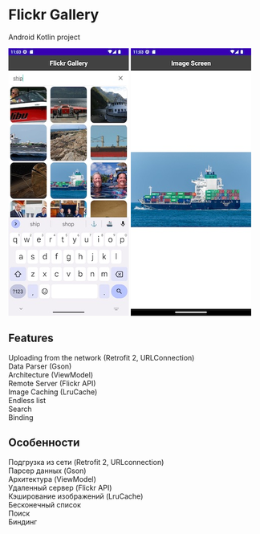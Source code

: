 # Flickr Gallery

Android Kotlin project

![Alt text](Main.jpg) ![Alt text](Detail.jpg)

## Features

Uploading from the network (Retrofit 2, URLConnection)<br/>
Data Parser (Gson)<br/>
Architecture (ViewModel)<br/>
Remote Server (Flickr API)<br/>
Image Caching (LruCache)<br/>
Endless list<br/>
Search<br/>
Binding<br/>

## Особенности

Подгрузка из сети (Retrofit 2, URLconnection)<br/>
Парсер данных (Gson)<br/>
Архитектура (ViewModel)<br/>
Удаленный сервер (Flickr API)<br/>
Кэширование изображений (LruCache)<br/>
Бесконечный список<br/>
Поиск<br/>
Биндинг<br/>